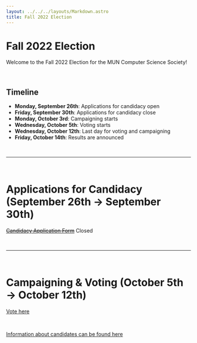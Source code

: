 ```yaml
---
layout: ../../../layouts/Markdown.astro
title: Fall 2022 Election
---
```


# Fall 2022 Election

Welcome to the Fall 2022 Election for the MUN Computer Science Society!

<br />

## Timeline

- **Monday, September 26th**: Applications for candidacy open
- **Friday, September 30th**: Applications for candidacy close
- **Monday, October 3rd**: Campaigning starts
- **Wednesday, October 5th**: Voting starts
- **Wednesday, October 12th**: Last day for voting and campaigning
- **Friday, October 14th**: Results are announced

<br />

---

<br />

# Applications for Candidacy (September 26th → September 30th)

~~[Candidacy Application Form](https://docs.google.com/forms/d/e/1FAIpQLSfCpRmITzr_B-I2ShwyYU_vvSIE9neeizrEb-WXm6Bd-USf9Q/viewform?usp=sf_link)~~ Closed

<br/>

---

<br/>


# Campaigning & Voting (October 5th → October 12th)

[Vote here](https://docs.google.com/forms/d/e/1FAIpQLScOyickNoZs63LSTPfNxH7MSH2JVPdA6mS83DN5IPNt-b1e_Q/viewform)

<br />

[Information about candidates can be found here](/events/fall-2022-election/candidates)

<br />